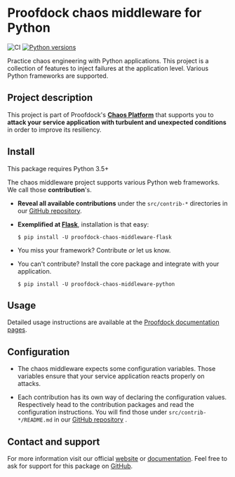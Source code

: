# Proofdock chaos middleware for Python

![CI](https://github.com/proofdock/chaos-middleware-python/workflows/CI/badge.svg?branch=master)
[![Python versions](https://img.shields.io/pypi/pyversions/proofdock-chaos-middleware-python.svg)](https://www.python.org/)

Practice chaos engineering with Python applications. This project is a collection of features to inject failures at the application level. Various Python frameworks are supported.

## Project description

This project is part of Proofdock's [**Chaos Platform**][proofdock] that supports you to **attack your service application with turbulent and unexpected conditions** in order to improve its resiliency.


## Install

This package requires Python 3.5+

The chaos middleware project supports various Python web frameworks. We call those **contribution**'s.

* **Reveal all available contributions** under the `src/contrib-*` directories in our [GitHub repository][proofdock_gh_middleware].
* **Exemplified at [Flask][flask]**, installation is that easy:
  ```
  $ pip install -U proofdock-chaos-middleware-flask
  ```

* You miss your framework? Contribute *or* let us know.

* You can't contribute? Install the core package and integrate with your application.
   ```
   $ pip install -U proofdock-chaos-middleware-python
   ```

## Usage

Detailed usage instructions are available at the [Proofdock documentation pages][proofdock_docs_middleware].

## Configuration

* The chaos middleware expects some configuration variables. Those variables ensure that your service application reacts properly on attacks.

* Each contribution has its own way of declaring the configuration values. Respectively head to the contribution packages and read the configuration instructions. You will find those under `src/contrib-*/README.md` in our [GitHub repository][proofdock_gh_middleware] .


## Contact and support

For more information visit our official [website][proofdock] or [documentation][proofdock_docs]. Feel free to ask for support for this package on [GitHub][proofdock_gh_support].


[flask]: https://flask.palletsprojects.com/
[proofdock]: https://proofdock.io/
[proofdock_docs]: https://docs.proofdock.io/
[proofdock_docs_control_panel]: https://docs.proofdock.io/chaos/devops/control-panel
[proofdock_docs_middleware]: https://docs.proofdock.io/chaos/middleware
[proofdock_gh_support]: https://github.com/proofdock/chaos-support/
[proofdock_gh_middleware]: https://github.com/proofdock/chaos-middleware-python